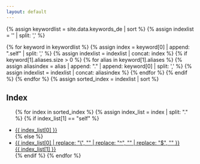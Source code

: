 ```yaml
---
layout: default
---
```


{% assign keywordlist = site.data.keywords_de | sort  %}
{% assign indexlist = '' | split: ',' %}

{% for keyword in keywordlist %}
  {% assign index = keyword[0] | append: ".self" | split: ',' %}
  {% assign indexlist = indexlist | concat: index %}
  {% if keyword[1].aliases.size > 0 %}
    {% for alias in keyword[1].aliases %}
      {% assign aliasindex = alias | append: "." | append: keyword[0] | split: ',' %}
      {% assign indexlist = indexlist | concat: aliasindex %}
    {% endfor %}
  {% endif %}
{% endfor %}
{% assign sorted_index = indexlist | sort %}

<article>
<h2>Index</h2>
<ul>

{% for index in sorted_index %}
  {% assign index_list = index | split: "." %}
  {% if index_list[1] == "self" %}
<li><a href="#{{ index_list[0] }}">{{ index_list[0] }}</a></li>
  {% else %}
<li><a href="#{{ index_list[1] }}">{{ index_list[0] | replace: "\", "" | replace: "^", "" | replace: "$", "" }}<div data-icon="ei-chevron-right" data-size="s"></div>{{ index_list[1] }}</a></li>
  {% endif %}
{% endfor %}
</ul>
</article>

